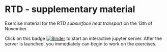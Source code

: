 # RTD - supplementary material
Exercise material for the RTD *subsurface heat transport* on the 13th of November.

Click on this badge [![Binder](https://mybinder.org/badge.svg)](https://mybinder.org/v2/gh/Japhiolite/RTD/master) to start an interactive jupyter server. After the server is launched, you immediately can begin to work on the exercises.
